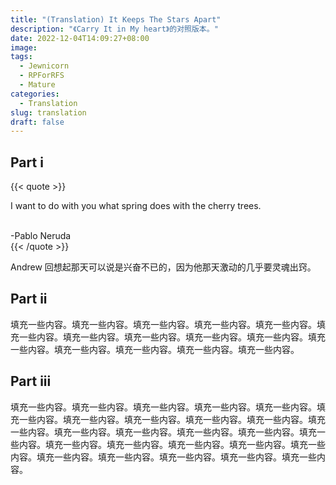 ```yaml
---
title: "(Translation) It Keeps The Stars Apart"
description: "《Carry It in My heart》的对照版本。"
date: 2022-12-04T14:09:27+08:00
image: 
tags:
  - Jewnicorn
  - RPForRFS
  - Mature
categories:
  - Translation
slug: translation
draft: false
---
```


## Part i

{{< quote >}}

I want to do with you what spring does with the cherry trees. 

<br>-Pablo Neruda<br/>
{{< /quote >}}

Andrew 回想起那天可以说是兴奋不已的，因为他那天激动的几乎要灵魂出窍。

## Part ii

填充一些内容。填充一些内容。填充一些内容。填充一些内容。填充一些内容。填充一些内容。填充一些内容。填充一些内容。填充一些内容。填充一些内容。填充一些内容。填充一些内容。填充一些内容。填充一些内容。填充一些内容。

## Part iii

填充一些内容。填充一些内容。填充一些内容。填充一些内容。填充一些内容。填充一些内容。填充一些内容。填充一些内容。填充一些内容。填充一些内容。填充一些内容。填充一些内容。填充一些内容。填充一些内容。填充一些内容。填充一些内容。填充一些内容。填充一些内容。填充一些内容。填充一些内容。填充一些内容。填充一些内容。填充一些内容。填充一些内容。填充一些内容。填充一些内容。



